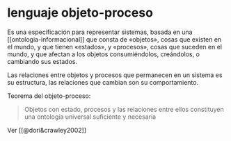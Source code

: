 # lenguaje objeto-proceso
Es una especificación para representar sistemas, basada en una [[ontologia-informacional]] que consta de «objetos», cosas que existen en el mundo, y que tienen «estados», y «procesos», cosas que suceden en el mundo, y que afectan a los objetos consumiéndolos, creándolos, o cambiando sus estados.

Las relaciones entre objetos y procesos que permanecen en un sistema es su estructura, las relaciones que cambian son su comportamiento.

Teorema del objeto-proceso:

> Objetos con estado, procesos y las relaciones entre ellos constituyen una ontología universal suficiente y necesaria

Ver [[@dori&crawley2002]]
